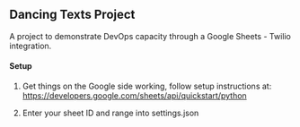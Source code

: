 ## Dancing Texts Project

A project to demonstrate DevOps capacity through a Google Sheets - Twilio integration.


#### Setup

1) Get things on the Google side working, follow setup instructions at:
https://developers.google.com/sheets/api/quickstart/python

2) Enter your sheet ID and range into settings.json
